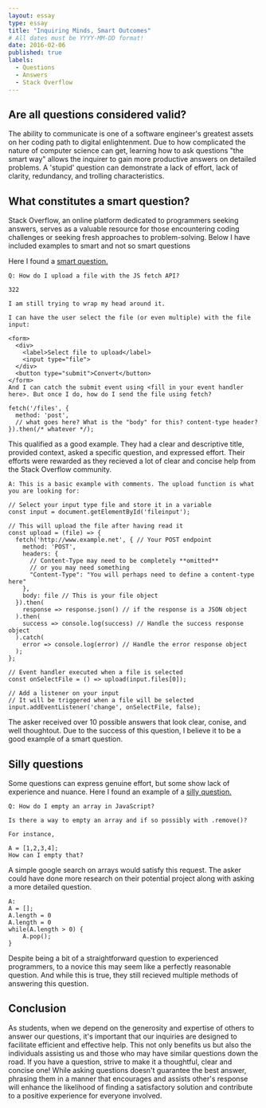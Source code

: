 ```yaml
---
layout: essay
type: essay
title: "Inquiring Minds, Smart Outcomes"
# All dates must be YYYY-MM-DD format!
date: 2016-02-06
published: true
labels:
  - Questions
  - Answers
  - Stack Overflow
---
```


## Are all questions considered valid?

The ability to communicate is one of a software engineer's greatest assets on her coding path to digital enlightenment. Due to how complicated the nature of computer science can get, learning how to ask questions "the smart way" allows the inquirer to gain more productive answers on detailed problems. A 'stupid' question can demonstrate a lack of effort, lack of clarity, redundancy, and trolling characteristics.  

## What constitutes a smart question?
Stack Overflow, an online platform dedicated to programmers seeking answers, serves as a valuable resource for those encountering coding challenges or seeking fresh approaches to problem-solving. Below I have included examples to smart and not so smart questions

Here I found a [smart question.](https://stackoverflow.com/questions/36067767/how-do-i-upload-a-file-with-the-js-fetch-api)
```
Q: How do I upload a file with the JS fetch API?

322

I am still trying to wrap my head around it.

I can have the user select the file (or even multiple) with the file input:

<form>
  <div>
    <label>Select file to upload</label>
    <input type="file">
  </div>
  <button type="submit">Convert</button>
</form>
And I can catch the submit event using <fill in your event handler here>. But once I do, how do I send the file using fetch?

fetch('/files', {
  method: 'post',
  // what goes here? What is the "body" for this? content-type header?
}).then(/* whatever */);
```

This qualified as a good example. They had a clear and descriptive title, provided context, asked a specific question, and expressed effort. Their efforts were rewarded as they recieved a lot of clear and concise help from the Stack Overflow community. 

```
A: This is a basic example with comments. The upload function is what you are looking for:

// Select your input type file and store it in a variable
const input = document.getElementById('fileinput');

// This will upload the file after having read it
const upload = (file) => {
  fetch('http://www.example.net', { // Your POST endpoint
    method: 'POST',
    headers: {
      // Content-Type may need to be completely **omitted**
      // or you may need something
      "Content-Type": "You will perhaps need to define a content-type here"
    },
    body: file // This is your file object
  }).then(
    response => response.json() // if the response is a JSON object
  ).then(
    success => console.log(success) // Handle the success response object
  ).catch(
    error => console.log(error) // Handle the error response object
  );
};

// Event handler executed when a file is selected
const onSelectFile = () => upload(input.files[0]);

// Add a listener on your input
// It will be triggered when a file will be selected
input.addEventListener('change', onSelectFile, false);

```
 
The asker received over 10 possible answers that look clear, conise, and well thoughtout. Due to the success of this question, I believe it to be a good example of a smart question.

## Silly questions

Some questions can express genuine effort, but some show lack of experience and nuance. Here I found an example of a [silly question.](https://stackoverflow.com/questions/1232040/how-do-i-empty-an-array-in-javascript/1232046#1232046)

```
Q: How do I empty an array in JavaScript?

Is there a way to empty an array and if so possibly with .remove()?

For instance,

A = [1,2,3,4];
How can I empty that?
```
A simple google search on arrays would satisfy this request. The asker could have done more research on their potential project along with asking a more detailed question. 
```
A:
A = [];
A.length = 0
A.length = 0
while(A.length > 0) {
    A.pop();
}
```
Despite being a bit of a straightforward question to experienced programmers, to a novice this may seem like a perfectly reasonable question. And while this is true, they still recieved multiple methods of answering this question. 

## Conclusion
As students, when we depend on the generosity and expertise of others to answer our questions, it's important that our inquiries are designed to facilitate efficient and effective help. This not only benefits us but also the individuals assisting us and those who may have similar questions down the road. If you have a question, strive to make it a thoughtful, clear and concise one! While asking questions doesn't guarantee the best answer, phrasing them in a manner that encourages and assists other's response will enhance the likelihood of finding a satisfactory solution and contribute to a positive experience for everyone involved.
